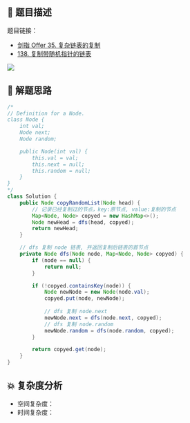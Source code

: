 ## 📃 题目描述

题目链接：

- [剑指 Offer 35. 复杂链表的复制](https://leetcode.cn/problems/fu-za-lian-biao-de-fu-zhi-lcof/)
- [138. 复制带随机指针的链表](https://leetcode.cn/problems/copy-list-with-random-pointer/)

![](https://cs-wiki.oss-cn-shanghai.aliyuncs.com/img/image-20221007214605633.png)

## 🔔 解题思路


```java
/*
// Definition for a Node.
class Node {
    int val;
    Node next;
    Node random;

    public Node(int val) {
        this.val = val;
        this.next = null;
        this.random = null;
    }
}
*/
class Solution {
    public Node copyRandomList(Node head) {
        // 记录已经复制过的节点，key:原节点, value:复制的节点
        Map<Node, Node> copyed = new HashMap<>();
        Node newHead = dfs(head, copyed);
        return newHead;
    }

    // dfs 复制 node 链表, 并返回复制后链表的首节点
    private Node dfs(Node node, Map<Node, Node> copyed) {
        if (node == null) {
            return null;
        }

        if (!copyed.containsKey(node)) {
            Node newNode = new Node(node.val);
            copyed.put(node, newNode);
			
            // dfs 复制 node.next
            newNode.next = dfs(node.next, copyed);
            // dfs 复制 node.random
            newNode.random = dfs(node.random, copyed);
        }

        return copyed.get(node); 
    }
}
```

## 💥 复杂度分析

- 空间复杂度：
- 时间复杂度：